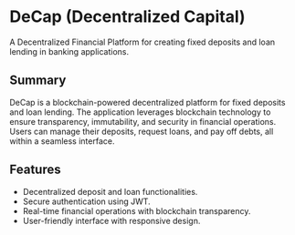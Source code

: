# DeCap (Decentralized Capital)
A Decentralized Financial Platform for creating fixed deposits and loan lending in banking applications.

## Summary
DeCap is a blockchain-powered decentralized platform for fixed deposits and loan lending. The application leverages blockchain technology to ensure transparency, immutability, and security in financial operations. Users can manage their deposits, request loans, and pay off debts, all within a seamless interface.

## Features
- Decentralized deposit and loan functionalities.
- Secure authentication using JWT.
- Real-time financial operations with blockchain transparency.
- User-friendly interface with responsive design.
